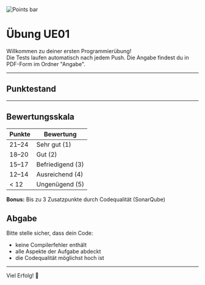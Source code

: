 ![Points bar](../../blob/badges/.github/badges/points-bar.svg)
# Übung UE01

Willkommen zu deiner ersten Programmierübung!  
Die Tests laufen automatisch nach jedem Push.
Die Angabe findest du in PDF-Form im Ordner "Angabe".

---

## Punktestand

<!-- BEGIN_AUTOGRADING_SUMMARY -->
<!-- END_AUTOGRADING_SUMMARY -->

---

## Bewertungsskala

| Punkte | Bewertung       |
|--------|-----------------|
| 21–24  | Sehr gut (1)    |
| 18–20  | Gut (2)          |
| 15–17  | Befriedigend (3) |
| 12–14  | Ausreichend (4)  |
| < 12   | Ungenügend (5)   |

**Bonus:** Bis zu 3 Zusatzpunkte durch Codequalität (SonarQube)

## Abgabe

Bitte stelle sicher, dass dein Code:
- keine Compilerfehler enthält
- alle Aspekte der Aufgabe abdeckt
- die Codequalität möglichst hoch ist

---

Viel Erfolg! 💪
